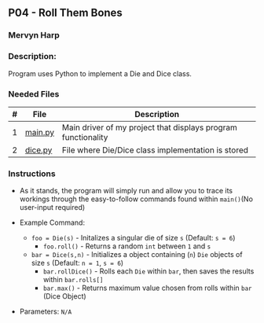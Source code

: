 ## P04 - Roll Them Bones
### Mervyn Harp
### Description:

Program uses Python to implement a Die and Dice class. 


### Needed Files

|   #   | File            | Description                                        |
| :---: | --------------- | -------------------------------------------------- |
|   1   | [main.py](https://github.com/KoalaWizarder/2143-OOP-Harp/blob/main/Assignments/P04/main.py)  | Main driver of my project that displays program functionality |
|   2   | [dice.py](https://github.com/KoalaWizarder/2143-OOP-Harp/blob/main/Assignments/P04/dice.py)  | File where Die/Dice class implementation is stored |

### Instructions

- As it stands, the program will simply run and allow you to trace its workings through the easy-to-follow commands found within `main()`(No user-input required)

- Example Command:
    - `foo = Die(s)` - Initalizes a singular die of size `s` (Default: `s = 6`)
      - `foo.roll()` - Returns a random `int` between `1` and `s`
    - `bar = Dice(s,n)` - Initializes a object containing (`n`) `Die` objects of size `s` (Default: `n = 1`, `s = 6`)
      - `bar.rollDice()` - Rolls each `Die` within `bar`, then saves the results within `bar.rolls[]`
      - `bar.max()` - Returns maximum value chosen from rolls within `bar` (Dice Object)

- Parameters: `N/A`

